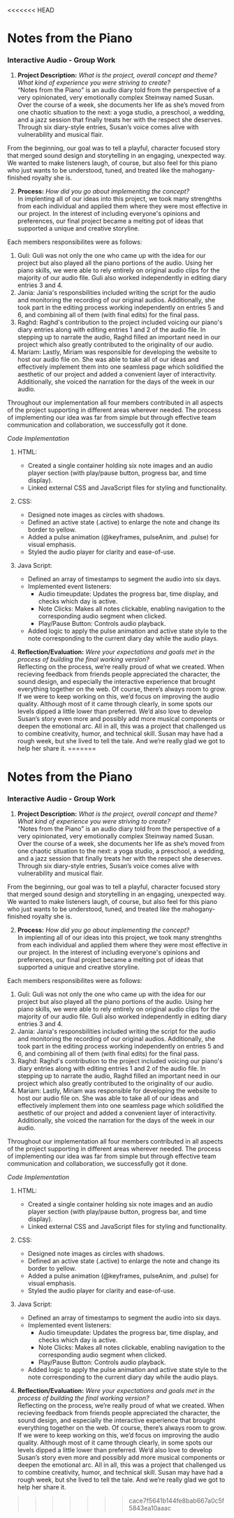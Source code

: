 <<<<<<< HEAD
# Notes from the Piano
### Interactive Audio - Group Work 

1. **Project Description:** *What is the project, overall concept and theme? What kind of experience you were striving to create?* <br>
“Notes from the Piano” is an audio diary told from the perspective of a very opinionated, very emotionally complex Steinway named Susan. Over the course of a week, she documents her life as she’s moved from one chaotic situation to the next: a yoga studio, a preschool, a wedding, and a jazz session that finally treats her with the respect she deserves. Through six diary-style entries, Susan’s voice comes alive with vulnerability and musical flair.

From the beginning, our goal was to tell a playful, character focused story that merged sound design and storytelling in an engaging, unexpected way. We wanted to make listeners laugh, of course, but also feel for this piano who just wants to be understood, tuned, and treated like the mahogany-finished royalty she is.

2. **Process:** *How did you go about implementing the concept?* <br>
In implenting all of our ideas into this project, we took many strenghths from each individual and applied them where they were most effective in our project. In the interest of including everyone's opinions and preferences, our final project became a melting pot of ideas that supported a unique and creative storyline.

Each members responsibilites were as follows: <br>
1. Guli: Guli was not only the one who came up with the idea for our project but also played all the piano portions of the audio. Using her piano skills, we were able to rely entirely on original audio clips for the majority of our audio file. Guli also worked independently in editing diary entries 3 and 4.
2. Jania: Jania's responsbilities included writing the script for the audio and monitoring the recording of our original audios. Additionally, she took part in the editing process working independently on entries 5 and 6, and combining all of them (with final edits) for the final pass.
3. Raghd: Raghd's contribution to the project included voicing our piano's diary entries along with editing entries 1 and 2 of the audio file. In stepping up to narrate the audio, Raghd filled an important need in our project which also greatly contributed to the originality of our audio.
4. Mariam: Lastly, Miriam was responsible for developing the website to host our audio file on. She was able to take all of our ideas and effectively implement them into one seamless page which solidified the aesthetic of our project and added a convenient layer of interactivity. Additionally, she voiced the narration for the days of the week in our audio.

Throughout our implementation all four members contributed in all aspects of the project supporting in different areas wherever needed. The process of implementing our idea was far from simple but through effective team communication and collaboration, we successfully got it done. 

*Code Implementation* <br>
1. HTML: <br>
   - Created a single container holding six note images and an audio player section (with play/pause button, progress bar, and time display). <br>
   - Linked external CSS and JavaScript files for styling and functionality. <br>
2. CSS: <br>
   - Designed note images as circles with shadows.<br>
   - Defined an active state (.active) to enlarge the note and change its border to yellow.<br>
   - Added a pulse animation (@keyframes, pulseAnim, and .pulse) for visual emphasis.<br>
   - Styled the audio player for clarity and ease-of-use. <br>
3. Java Script: <br>
   - Defined an array of timestamps to segment the audio into six days.<br>
   - Implemented event listeners:<br>
     - Audio timeupdate: Updates the progress bar, time display, and checks which day is active.<br>
     - Note Clicks: Makes all notes clickable, enabling navigation to the corresponding audio segment when clicked.<br>
     - Play/Pause Button: Controls audio playback.<br>
   - Added logic to apply the pulse animation and active state style to the note corresponding to the current diary day while the audio plays.<br>

3. **Reflection/Evaluation:** *Were your expectations and goals met in the process of building the final working version?* <br>
Reflecting on the process, we’re really proud of what we created. When recieving feedback from friends people appreciated the character, the sound design, and especially the interactive experience that brought everything together on the web. Of course, there’s always room to grow. If we were to keep working on this, we’d focus on  improving the audio quality. Although most of it came through clearly, in some spots our levels dipped a little lower than preferred. We’d also love to develop Susan’s story even more and possibly add more musical components or deepen the emotional arc. All in all, this was a project that challenged us to combine creativity, humor, and technical skill. Susan may have had a rough week, but she lived to tell the tale. And we’re really glad we got to help her share it.
=======
# Notes from the Piano
### Interactive Audio - Group Work 

1. **Project Description:** *What is the project, overall concept and theme? What kind of experience you were striving to create?* <br>
“Notes from the Piano” is an audio diary told from the perspective of a very opinionated, very emotionally complex Steinway named Susan. Over the course of a week, she documents her life as she’s moved from one chaotic situation to the next: a yoga studio, a preschool, a wedding, and a jazz session that finally treats her with the respect she deserves. Through six diary-style entries, Susan’s voice comes alive with vulnerability and musical flair.

From the beginning, our goal was to tell a playful, character focused story that merged sound design and storytelling in an engaging, unexpected way. We wanted to make listeners laugh, of course, but also feel for this piano who just wants to be understood, tuned, and treated like the mahogany-finished royalty she is.

2. **Process:** *How did you go about implementing the concept?* <br>
In implenting all of our ideas into this project, we took many strenghths from each individual and applied them where they were most effective in our project. In the interest of including everyone's opinions and preferences, our final project became a melting pot of ideas that supported a unique and creative storyline.

Each members responsibilites were as follows: <br>
1. Guli: Guli was not only the one who came up with the idea for our project but also played all the piano portions of the audio. Using her piano skills, we were able to rely entirely on original audio clips for the majority of our audio file. Guli also worked independently in editing diary entries 3 and 4.
2. Jania: Jania's responsbilities included writing the script for the audio and monitoring the recording of our original audios. Additionally, she took part in the editing process working independently on entries 5 and 6, and combining all of them (with final edits) for the final pass.
3. Raghd: Raghd's contribution to the project included voicing our piano's diary entries along with editing entries 1 and 2 of the audio file. In stepping up to narrate the audio, Raghd filled an important need in our project which also greatly contributed to the originality of our audio.
4. Mariam: Lastly, Miriam was responsible for developing the website to host our audio file on. She was able to take all of our ideas and effectively implement them into one seamless page which solidified the aesthetic of our project and added a convenient layer of interactivity. Additionally, she voiced the narration for the days of the week in our audio.

Throughout our implementation all four members contributed in all aspects of the project supporting in different areas wherever needed. The process of implementing our idea was far from simple but through effective team communication and collaboration, we successfully got it done. 

*Code Implementation* <br>
1. HTML: <br>
   - Created a single container holding six note images and an audio player section (with play/pause button, progress bar, and time display). <br>
   - Linked external CSS and JavaScript files for styling and functionality. <br>
2. CSS: <br>
   - Designed note images as circles with shadows.<br>
   - Defined an active state (.active) to enlarge the note and change its border to yellow.<br>
   - Added a pulse animation (@keyframes, pulseAnim, and .pulse) for visual emphasis.<br>
   - Styled the audio player for clarity and ease-of-use. <br>
3. Java Script: <br>
   - Defined an array of timestamps to segment the audio into six days.<br>
   - Implemented event listeners:<br>
     - Audio timeupdate: Updates the progress bar, time display, and checks which day is active.<br>
     - Note Clicks: Makes all notes clickable, enabling navigation to the corresponding audio segment when clicked.<br>
     - Play/Pause Button: Controls audio playback.<br>
   - Added logic to apply the pulse animation and active state style to the note corresponding to the current diary day while the audio plays.<br>

3. **Reflection/Evaluation:** *Were your expectations and goals met in the process of building the final working version?* <br>
Reflecting on the process, we’re really proud of what we created. When recieving feedback from friends people appreciated the character, the sound design, and especially the interactive experience that brought everything together on the web. Of course, there’s always room to grow. If we were to keep working on this, we’d focus on  improving the audio quality. Although most of it came through clearly, in some spots our levels dipped a little lower than preferred. We’d also love to develop Susan’s story even more and possibly add more musical components or deepen the emotional arc. All in all, this was a project that challenged us to combine creativity, humor, and technical skill. Susan may have had a rough week, but she lived to tell the tale. And we’re really glad we got to help her share it.
>>>>>>> cace7f5641b144fe8bab667a0c5f5843ea10aaac
